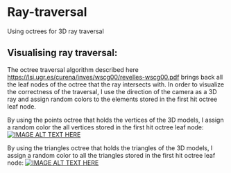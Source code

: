 # Ray-traversal
Using octrees for 3D ray traversal

## Visualising ray traversal:
The octree traversal algorithm described here https://lsi.ugr.es/curena/inves/wscg00/revelles-wscg00.pdf brings back all the leaf nodes of the octree that the ray intersects with. 
In order to visualize the correctness of the traversal, I use the direction of the camera as a 3D ray and assign random colors to the elements stored in the first hit octree leaf node.

By using the points octree that holds the vertices of the 3D models, I assign a random color the all vertices stored in the first hit octree leaf node:
[![IMAGE ALT TEXT HERE](https://img.youtube.com/vi/vB--9PR1jiY/0.jpg)](https://www.youtube.com/watch?v=vB--9PR1jiY&list=PLocuszpm1snXxhpHqbCkDrBpiXojGBJCR)

By using the triangles octree that holds the triangles of the 3D models, I assign a random color to all the triangles stored in the first hit octree leaf node:
[![IMAGE ALT TEXT HERE](https://img.youtube.com/vi/E_dVn5CLNt8/0.jpg)](https://www.youtube.com/watch?v=E_dVn5CLNt8&list=PLocuszpm1snXxhpHqbCkDrBpiXojGBJCR&index=2)


